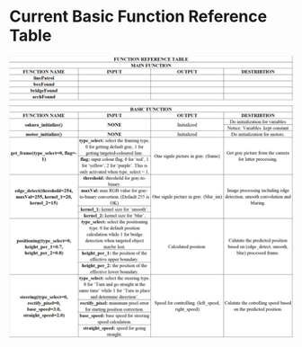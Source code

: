 # Current Basic Function Reference Table
![ad](https://github.com/V-ArkS/Sakura/blob/Andrea/controllers/MainFunction/reference_basic.png)
